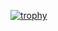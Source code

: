 [![trophy](https://github-profile-trophy.vercel.app/?username=shonsukee&theme=onedark&column=7
)](https://github.com/ryo-ma/github-profile-trophy)
